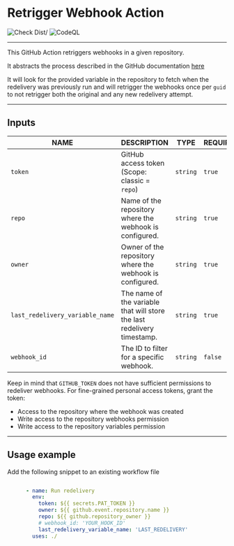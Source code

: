 # Retrigger Webhook Action

![Check Dist/](https://github.com/gateixeira/retrigger-webhook-action/workflows/Check%20Dist%2F/badge.svg)
![CodeQL](https://github.com/gateixeira/retrigger-webhook-action/workflows/CodeQL/badge.svg)

---

This GitHub Action retriggers webhooks in a given repository.

It abstracts the process described in the GitHub documentation [here](https://docs.github.com/en/webhooks/using-webhooks/automatically-redelivering-failed-deliveries-for-a-repository-webhook)

It will look for the provided variable in the repository to fetch when the redelivery was previously run and will retrigger the webhooks once per `guid` to not retrigger both the original and any new redelivery attempt.

---

## Inputs

| NAME                            | DESCRIPTION                                                                                    | TYPE     | REQUIRED | DEFAULT |
| ------------------------------- | ---------------------------------------------------------------------------------------------- | -------- | -------- | ------- |
| `token`                         | GitHub access token (Scope: classic = `repo`)                                                  | `string` | `true`   | `N/A`   |
| `repo`                          | Name of the repository where the webhook is configured.                                        | `string` | `true`   | `N/A`   |
| `owner`                         | Owner of the repository where the webhook is configured.                                       | `string` | `true`   | `N/A`   |
| `last_redelivery_variable_name` | The name of the variable that will store the last redelivery timestamp.                        | `string` | `true`   | `N/A`   |
| `webhook_id`                    | The ID to filter for a specific webhook.                                                       | `string` | `false`  | `N/A`   |

Keep in mind that `GITHUB_TOKEN` does not have sufficient permissions to redeliver webhooks. For fine-grained personal access tokens, grant the token:
- Access to the repository where the webhook was created
- Write access to the repository webhooks permission
- Write access to the repository variables permission

---

## Usage example

Add the following snippet to an existing workflow file

```yml

      - name: Run redelivery
        env:
          token: ${{ secrets.PAT_TOKEN }}
          owner: ${{ github.event.repository.name }}
          repo: ${{ github.repository_owner }}
          # webhook_id: 'YOUR_HOOK_ID'
          last_redelivery_variable_name: 'LAST_REDELIVERY'
        uses: ./
```
